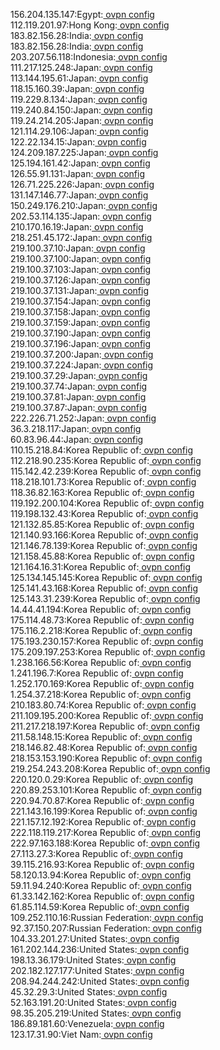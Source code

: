 156.204.135.147:Egypt:[ ovpn config](vpn/156_204_135_147.ovpn)  
112.119.201.97:Hong Kong:[ ovpn config](vpn/112_119_201_97.ovpn)  
183.82.156.28:India:[ ovpn config](vpn/183_82_156_28.ovpn)  
183.82.156.28:India:[ ovpn config](vpn/183_82_156_28.ovpn)  
203.207.56.118:Indonesia:[ ovpn config](vpn/203_207_56_118.ovpn)  
111.217.125.248:Japan:[ ovpn config](vpn/111_217_125_248.ovpn)  
113.144.195.61:Japan:[ ovpn config](vpn/113_144_195_61.ovpn)  
118.15.160.39:Japan:[ ovpn config](vpn/118_15_160_39.ovpn)  
119.229.8.134:Japan:[ ovpn config](vpn/119_229_8_134.ovpn)  
119.240.84.150:Japan:[ ovpn config](vpn/119_240_84_150.ovpn)  
119.24.214.205:Japan:[ ovpn config](vpn/119_24_214_205.ovpn)  
121.114.29.106:Japan:[ ovpn config](vpn/121_114_29_106.ovpn)  
122.22.134.15:Japan:[ ovpn config](vpn/122_22_134_15.ovpn)  
124.209.187.225:Japan:[ ovpn config](vpn/124_209_187_225.ovpn)  
125.194.161.42:Japan:[ ovpn config](vpn/125_194_161_42.ovpn)  
126.55.91.131:Japan:[ ovpn config](vpn/126_55_91_131.ovpn)  
126.71.225.226:Japan:[ ovpn config](vpn/126_71_225_226.ovpn)  
131.147.146.77:Japan:[ ovpn config](vpn/131_147_146_77.ovpn)  
150.249.176.210:Japan:[ ovpn config](vpn/150_249_176_210.ovpn)  
202.53.114.135:Japan:[ ovpn config](vpn/202_53_114_135.ovpn)  
210.170.16.19:Japan:[ ovpn config](vpn/210_170_16_19.ovpn)  
218.251.45.172:Japan:[ ovpn config](vpn/218_251_45_172.ovpn)  
219.100.37.10:Japan:[ ovpn config](vpn/219_100_37_10.ovpn)  
219.100.37.100:Japan:[ ovpn config](vpn/219_100_37_100.ovpn)  
219.100.37.103:Japan:[ ovpn config](vpn/219_100_37_103.ovpn)  
219.100.37.126:Japan:[ ovpn config](vpn/219_100_37_126.ovpn)  
219.100.37.131:Japan:[ ovpn config](vpn/219_100_37_131.ovpn)  
219.100.37.154:Japan:[ ovpn config](vpn/219_100_37_154.ovpn)  
219.100.37.158:Japan:[ ovpn config](vpn/219_100_37_158.ovpn)  
219.100.37.159:Japan:[ ovpn config](vpn/219_100_37_159.ovpn)  
219.100.37.190:Japan:[ ovpn config](vpn/219_100_37_190.ovpn)  
219.100.37.196:Japan:[ ovpn config](vpn/219_100_37_196.ovpn)  
219.100.37.200:Japan:[ ovpn config](vpn/219_100_37_200.ovpn)  
219.100.37.224:Japan:[ ovpn config](vpn/219_100_37_224.ovpn)  
219.100.37.29:Japan:[ ovpn config](vpn/219_100_37_29.ovpn)  
219.100.37.74:Japan:[ ovpn config](vpn/219_100_37_74.ovpn)  
219.100.37.81:Japan:[ ovpn config](vpn/219_100_37_81.ovpn)  
219.100.37.87:Japan:[ ovpn config](vpn/219_100_37_87.ovpn)  
222.226.71.252:Japan:[ ovpn config](vpn/222_226_71_252.ovpn)  
36.3.218.117:Japan:[ ovpn config](vpn/36_3_218_117.ovpn)  
60.83.96.44:Japan:[ ovpn config](vpn/60_83_96_44.ovpn)  
110.15.218.84:Korea Republic of:[ ovpn config](vpn/110_15_218_84.ovpn)  
112.218.90.235:Korea Republic of:[ ovpn config](vpn/112_218_90_235.ovpn)  
115.142.42.239:Korea Republic of:[ ovpn config](vpn/115_142_42_239.ovpn)  
118.218.101.73:Korea Republic of:[ ovpn config](vpn/118_218_101_73.ovpn)  
118.36.82.163:Korea Republic of:[ ovpn config](vpn/118_36_82_163.ovpn)  
119.192.200.104:Korea Republic of:[ ovpn config](vpn/119_192_200_104.ovpn)  
119.198.132.43:Korea Republic of:[ ovpn config](vpn/119_198_132_43.ovpn)  
121.132.85.85:Korea Republic of:[ ovpn config](vpn/121_132_85_85.ovpn)  
121.140.93.166:Korea Republic of:[ ovpn config](vpn/121_140_93_166.ovpn)  
121.146.78.139:Korea Republic of:[ ovpn config](vpn/121_146_78_139.ovpn)  
121.158.45.88:Korea Republic of:[ ovpn config](vpn/121_158_45_88.ovpn)  
121.164.16.31:Korea Republic of:[ ovpn config](vpn/121_164_16_31.ovpn)  
125.134.145.145:Korea Republic of:[ ovpn config](vpn/125_134_145_145.ovpn)  
125.141.43.168:Korea Republic of:[ ovpn config](vpn/125_141_43_168.ovpn)  
125.143.31.239:Korea Republic of:[ ovpn config](vpn/125_143_31_239.ovpn)  
14.44.41.194:Korea Republic of:[ ovpn config](vpn/14_44_41_194.ovpn)  
175.114.48.73:Korea Republic of:[ ovpn config](vpn/175_114_48_73.ovpn)  
175.116.2.218:Korea Republic of:[ ovpn config](vpn/175_116_2_218.ovpn)  
175.193.230.157:Korea Republic of:[ ovpn config](vpn/175_193_230_157.ovpn)  
175.209.197.253:Korea Republic of:[ ovpn config](vpn/175_209_197_253.ovpn)  
1.238.166.56:Korea Republic of:[ ovpn config](vpn/1_238_166_56.ovpn)  
1.241.196.7:Korea Republic of:[ ovpn config](vpn/1_241_196_7.ovpn)  
1.252.170.169:Korea Republic of:[ ovpn config](vpn/1_252_170_169.ovpn)  
1.254.37.218:Korea Republic of:[ ovpn config](vpn/1_254_37_218.ovpn)  
210.183.80.74:Korea Republic of:[ ovpn config](vpn/210_183_80_74.ovpn)  
211.109.195.200:Korea Republic of:[ ovpn config](vpn/211_109_195_200.ovpn)  
211.217.218.197:Korea Republic of:[ ovpn config](vpn/211_217_218_197.ovpn)  
211.58.148.15:Korea Republic of:[ ovpn config](vpn/211_58_148_15.ovpn)  
218.146.82.48:Korea Republic of:[ ovpn config](vpn/218_146_82_48.ovpn)  
218.153.153.190:Korea Republic of:[ ovpn config](vpn/218_153_153_190.ovpn)  
219.254.243.208:Korea Republic of:[ ovpn config](vpn/219_254_243_208.ovpn)  
220.120.0.29:Korea Republic of:[ ovpn config](vpn/220_120_0_29.ovpn)  
220.89.253.101:Korea Republic of:[ ovpn config](vpn/220_89_253_101.ovpn)  
220.94.70.87:Korea Republic of:[ ovpn config](vpn/220_94_70_87.ovpn)  
221.143.16.199:Korea Republic of:[ ovpn config](vpn/221_143_16_199.ovpn)  
221.157.12.192:Korea Republic of:[ ovpn config](vpn/221_157_12_192.ovpn)  
222.118.119.217:Korea Republic of:[ ovpn config](vpn/222_118_119_217.ovpn)  
222.97.163.188:Korea Republic of:[ ovpn config](vpn/222_97_163_188.ovpn)  
27.113.27.3:Korea Republic of:[ ovpn config](vpn/27_113_27_3.ovpn)  
39.115.216.93:Korea Republic of:[ ovpn config](vpn/39_115_216_93.ovpn)  
58.120.13.94:Korea Republic of:[ ovpn config](vpn/58_120_13_94.ovpn)  
59.11.94.240:Korea Republic of:[ ovpn config](vpn/59_11_94_240.ovpn)  
61.33.142.162:Korea Republic of:[ ovpn config](vpn/61_33_142_162.ovpn)  
61.85.114.59:Korea Republic of:[ ovpn config](vpn/61_85_114_59.ovpn)  
109.252.110.16:Russian Federation:[ ovpn config](vpn/109_252_110_16.ovpn)  
92.37.150.207:Russian Federation:[ ovpn config](vpn/92_37_150_207.ovpn)  
104.33.201.27:United States:[ ovpn config](vpn/104_33_201_27.ovpn)  
161.202.144.236:United States:[ ovpn config](vpn/161_202_144_236.ovpn)  
198.13.36.179:United States:[ ovpn config](vpn/198_13_36_179.ovpn)  
202.182.127.177:United States:[ ovpn config](vpn/202_182_127_177.ovpn)  
208.94.244.242:United States:[ ovpn config](vpn/208_94_244_242.ovpn)  
45.32.29.3:United States:[ ovpn config](vpn/45_32_29_3.ovpn)  
52.163.191.20:United States:[ ovpn config](vpn/52_163_191_20.ovpn)  
98.35.205.219:United States:[ ovpn config](vpn/98_35_205_219.ovpn)  
186.89.181.60:Venezuela:[ ovpn config](vpn/186_89_181_60.ovpn)  
123.17.31.90:Viet Nam:[ ovpn config](vpn/123_17_31_90.ovpn)  
